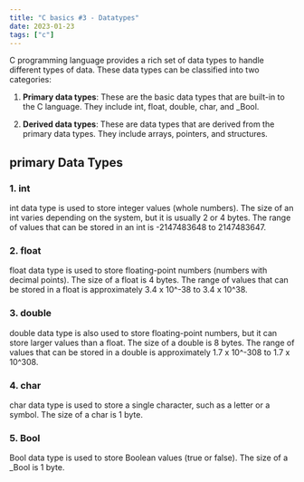 ```yaml
---
title: "C basics #3 - Datatypes"
date: 2023-01-23
tags: ["c"]
---
```


C programming language provides a rich set of data types to handle different types of data. These data types can be classified into two categories:

1. **Primary data types**: These are the basic data types that are built-in to the C language. They include int, float, double, char, and _Bool.

2. **Derived data types**: These are data types that are derived from the primary data types. They include arrays, pointers, and structures.

## primary Data Types

### 1. int
int data type is used to store integer values (whole numbers). The size of an int varies depending on the system, but it is usually 2 or 4 bytes. The range of values that can be stored in an int is -2147483648 to 2147483647.

### 2. float
float data type is used to store floating-point numbers (numbers with decimal points). The size of a float is 4 bytes. The range of values that can be stored in a float is approximately 3.4 x 10^-38 to 3.4 x 10^38.

### 3. double
double data type is also used to store floating-point numbers, but it can store larger values than a float. The size of a double is 8 bytes. The range of values that can be stored in a double is approximately 1.7 x 10^-308 to 1.7 x 10^308.

### 4. char
char data type is used to store a single character, such as a letter or a symbol. The size of a char is 1 byte.

### 5. Bool
Bool data type is used to store Boolean values (true or false). The size of a _Bool is 1 byte.
